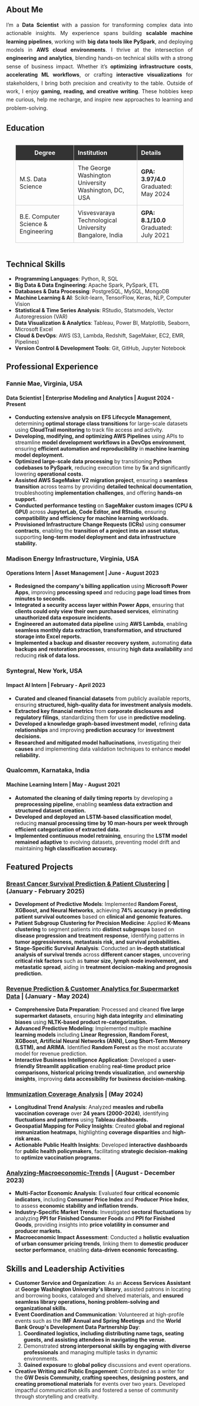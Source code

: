 ## About Me
<div style="text-align: justify; text-justify: inter-word; line-height: 1.6;">
I’m a <strong>Data Scientist</strong> with a passion for transforming complex data into actionable insights. My experience spans building <strong>scalable machine learning pipelines</strong>, working with <strong>big data tools like PySpark</strong>, and deploying models in <strong>AWS cloud environments</strong>. I thrive at the intersection of <strong>engineering and analytics</strong>, blending hands-on technical skills with a strong sense of business impact. Whether it’s <strong>optimizing infrastructure costs</strong>, <strong>accelerating ML workflows</strong>, or crafting <strong>interactive visualizations</strong> for stakeholders, I bring both precision and creativity to the table. Outside of work, I enjoy <strong>gaming, reading, and creative writing</strong>. These hobbies keep me curious, help me recharge, and inspire new approaches to learning and problem-solving.
</div>



<!-- ## What I Do
- **Design and implement scalable machine learning solutions** in Python and PySpark to handle **large-scale datasets** efficiently.
- **Build and optimize end-to-end machine learning pipelines**, ensuring smooth **data processing** from ingestion to model deployment.
- **Conduct advanced statistical analysis and forecasting** to provide **data-driven insights** that inform **business strategy** and **operational improvements.**
- **Develop interactive data visualizations** using **Tableau and Power BI** to present complex data in an **intuitive and accessible format.**
- **Enhance DevOps workflows** by **automating model development and deployment processes**, ensuring **reproducibility and efficiency** in production environments. -->


<!--## Education
### The George Washington University
**M.S. Data Science** _(GPA: 3.97/4.0)_
###### Graduated: May 2024 | Washington, DC, USA


### Visvesvaraya Technological University
**B.E. Computer Science & Engineering** _(GPA: 8.1/10.0)_
###### Graduated: July 2021 | Bangalore, India -->

## Education
<div style="display: flex; justify-content: center;">
  <table style="border-collapse: collapse; width: 90%; text-align: left; font-size: 16px;">
    <thead>
      <tr style="background-color: #333; color: #fff;">
        <th style="padding: 10px; border: 1px solid #ccc;"><center>Degree</center></th>
        <th style="padding: 10px; border: 1px solid #ccc;">Institution</th>
        <th style="padding: 10px; border: 1px solid #ccc;">Details</th>
      </tr>
    </thead>
    <tbody>
      <tr>
        <td style="padding: 10px; border: 1px solid #ccc;">M.S. Data Science</td>
        <td style="padding: 10px; border: 1px solid #ccc;">
          The George Washington University<br>
          Washington, DC, USA
        </td>
        <td style="padding: 10px; border: 1px solid #ccc;">
          <strong>GPA: 3.97/4.0</strong><br>
          Graduated: May 2024
        </td>
      </tr>
      <tr>
        <td style="padding: 10px; border: 1px solid #ccc;">B.E. Computer Science & Engineering</td>
        <td style="padding: 10px; border: 1px solid #ccc;">
          Visvesvaraya Technological University<br>
          Bangalore, India
        </td>
        <td style="padding: 10px; border: 1px solid #ccc;">
          <strong>GPA: 8.1/10.0</strong><br>
          Graduated: July 2021
        </td>
      </tr>
    </tbody>
  </table>
</div>


## Technical Skills
- **Programming Languages**: Python, R, SQL
- **Big Data & Data Engineering**: Apache Spark, PySpark, ETL
- **Databases & Data Processing**: PostgreSQL, MySQL, MongoDB
- **Machine Learning & AI**: Scikit-learn, TensorFlow, Keras, NLP, Computer Vision
- **Statistical & Time Series Analysis**: RStudio, Statsmodels, Vector Autoregression (VAR)
- **Data Visualization & Analytics**: Tableau, Power BI, Matplotlib, Seaborn, Microsoft Excel
- **Cloud & DevOps**: AWS (S3, Lambda, Redshift, SageMaker, EC2, EMR, Pipelines)
- **Version Control & Development Tools**: Git, GitHub, Jupyter Notebook


## Professional Experience
### Fannie Mae, Virginia, USA
#### Data Scientist | Enterprise Modeling and Analytics | August 2024 - Present
- **Conducting extensive analysis on EFS Lifecycle Management**, determining **optimal storage class transitions** for large-scale datasets using **CloudTrail monitoring** to track file access and activity.
- **Developing, modifying, and optimizing AWS Pipelines** using APIs to streamline **model development workflows in a DevOps environment**, ensuring **efficient automation and reproducibility** in **machine learning model deployment.**
- **Optimized large-scale data processing** by transitioning **Python codebases to PySpark**, reducing execution time by **5x** and significantly lowering **operational costs.**
- **Assisted AWS SageMaker V2 migration project**, ensuring a **seamless transition** across teams by providing **detailed technical documentation**, troubleshooting **implementation challenges**, and offering **hands-on support.**
- **Conducted performance testing** on **SageMaker custom images (CPU & GPU)** across **JupyterLab, Code Editor, and RStudio**, ensuring **compatibility and efficiency for machine learning workloads.**
- **Provisioned Infrastructure Change Requests (ICRs)** using **consumer contracts**, enabling the **transition of a project into an asset status**, supporting **long-term model deployment and data infrastructure stability.**


### Madison Energy Infrastructure, Virginia, USA
#### Operations Intern | Asset Management | June - August 2023
- **Redesigned the company's billing application** using **Microsoft Power Apps**, improving **processing speed** and reducing **page load times from minutes to seconds.**
- **Integrated a security access layer within Power Apps**, ensuring that **clients could only view their own purchased services**, eliminating **unauthorized data exposure incidents.**
- **Engineered an automated data pipeline** using **AWS Lambda**, enabling **seamless monthly data extraction, transformation, and structured storage into Excel reports.**
- **Implemented a backup and disaster recovery system**, automating **data backups and restoration processes**, ensuring **high data availability** and reducing **risk of data loss.**


### Syntegral, New York, USA
#### Impact AI Intern | February - April 2023
- **Curated and cleaned financial datasets** from publicly available reports, ensuring **structured, high-quality data for investment analysis models.**
- **Extracted key financial metrics** from **corporate disclosures and regulatory filings**, standardizing them for use in **predictive modeling.**
- **Developed a knowledge graph-based investment model**, refining **data relationships** and improving **prediction accuracy** for **investment decisions.**
- **Researched and mitigated model hallucinations**, investigating their **causes** and implementing data validation techniques to enhance **model reliability.**


### Qualcomm, Karnataka, India
#### Machine Learning Intern | May - August 2021
- **Automated the cleaning of daily timing reports** by developing a **preprocessing pipeline**, enabling **seamless data extraction and structured dataset creation.**
- **Developed and deployed an LSTM-based classification model**, reducing **manual processing time by 10 man-hours per week through efficient categorization of extracted data.**
- **Implemented continuous model retraining**, ensuring the **LSTM model remained adaptive** to evolving datasets, preventing model drift and maintaining **high classification accuracy.**


## Featured Projects
<!--### <a href="https://github.com/sowmyamaddali/Medical-Text-Classification" target="_blank" rel="noopener noreferrer">Medical Text Classification</a> | (February 2025 - Present)
- **Developing an NLP pipeline for medical text classification**: Building a pipeline that processes and cleans research abstracts, applies TF-IDF vectorization, and clusters similar abstracts using K-Means, DBSCAN, and Hierarchical Clustering techniques.
- **Exploring dimensionality reduction & feature engineering**: Implementing PCA and t-SNE for high-dimensional visualization and experimenting with TF-IDF and Word2Vec embeddings to improve feature representation for clustering.
- **Evaluating clustering performance for meaningful insights**: Analyzing clustering quality using the Silhouette Score and adjusting hyperparameters to refine topic-based grouping of medical research abstracts.-->


### <a href="https://github.com/sowmyamaddali/Breast-Cancer-METABRIC" target="_blank" rel="noopener noreferrer">Breast Cancer Survival Prediction & Patient Clustering</a> | (January - February 2025)
- **Development of Predictive Models**: Implemented **Random Forest, XGBoost, and Neural Networks**, achieving **74% accuracy in predicting patient survival outcomes** based on **clinical and genomic features.**
- **Patient Subgroup Clustering for Precision Medicine**: Applied **K-Means clustering** to segment patients into **distinct subgroups** based on **disease progression and treatment response**, identifying patterns in **tumor aggressiveness, metastasis risk, and survival probabilities.**
- **Stage-Specific Survival Analysis**: Conducted an **in-depth statistical analysis of survival trends** across **different cancer stages**, uncovering **critical risk factors** such as **tumor size, lymph node involvement, and metastatic spread**, aiding in **treatment decision-making and prognosis prediction.**

### <a href="https://github.com/sowmyamaddali/Revenue-Prediction-Customer-Analytics-for-Supermarket-Data" target="_blank" rel="noopener noreferrer">Revenue Prediction & Customer Analytics for Supermarket Data</a> | (January - May 2024)
- **Comprehensive Data Preparation**: Processed and cleaned **five large supermarket datasets**, ensuring **high data integrity** and **eliminating biases** using **NLTK-based product re-categorization.**
- **Advanced Predictive Modeling**: Implemented multiple **machine learning models** including **Linear Regression, Random Forest, XGBoost, Artificial Neural Networks (ANN), Long Short-Term Memory (LSTM), and ARIMA**. Identified **Random Forest** as the most accurate model for revenue prediction.
- **Interactive Business Intelligence Application**: Developed a **user-friendly Streamlit application** enabling **real-time product price comparisons, historical pricing trends visualization**, and **ownership insights**, improving **data accessibility for business decision-making.**


### <a href="https://public.tableau.com/views/Immunization-Activities/Dashboard1?:language=en-US&publish=yes&:sid=&:redirect=auth&:display_count=n&:origin=viz_share_link" target="_blank" rel="noopener noreferrer">Immunization Coverage Analysis</a> | (May 2024)
- **Longitudinal Trend Analysis**: Analyzed **measles and rubella vaccination coverage** over **24 years (2000-2024)**, identifying **fluctuations and patterns** using **Tableau dashboards.**
- **Geospatial Mapping for Policy Insights**: Created **global and regional immunization heatmaps**, highlighting **coverage disparities** and **high-risk areas.**
- **Actionable Public Health Insights**: Developed **interactive dashboards** for **public health policymakers**, facilitating **strategic decision-making** to **optimize vaccination programs.**


### <a href="https://github.com/sowmyamaddali/Analyzing-Macroeconomic-Trends" target="_blank" rel="noopener noreferrer">Analyzing-Macroeconomic-Trends</a> | (August - December 2023)
- **Multi-Factor Economic Analysis**: Evaluated **four critical economic indicators**, including **Consumer Price Index** and **Producer Price Index**, to assess **economic stability and inflation trends.**
- **Industry-Specific Market Trends**: Investigated **sectoral fluctuations** by analyzing **PPI for Finished Consumer Foods** and **PPI for Finished Goods**, providing insights into **price volatility in consumer and producer markets.**
- **Macroeconomic Impact Assessment**: Conducted a **holistic evaluation of urban consumer pricing trends**, linking them to **domestic producer sector performance**, enabling **data-driven economic forecasting.**


<!--## 🤝 Volunteer Experience

#### Access Services Assistant | George Washington University
_Washington, D.C | August 2023 - May 2024_

#### Development Data Partnership Day Volunteer | The World Bank Group
_Washington, D.C | October 2023_

#### Economic Development Volunteer | International Monetary Fund
_Washington, D.C | October 2023_
Annual Meeting

#### Economic Development Volunteer | International Monetary Fund
_Washington, D.C | April 2023_
Spring Meeting -->


## Skills and Leadership Activities
- **Customer Service and Organization**: As an **Access Services Assistant** at **George Washington University's library**, assisted patrons in locating and borrowing books, cataloged and shelved materials, and **ensured seamless library operations, honing problem-solving and organizational skills.**
- **Event Coordination and Communication**: Volunteered at high-profile events such as the **IMF Annual and Spring Meetings** and the **World Bank Group's Development Data Partnership Day**:
  1. **Coordinated logistics, including distributing name tags, seating guests, and assisting attendees in navigating the venue.**
  2. Demonstrated **strong interpersonal skills by engaging with diverse professionals** and managing multiple tasks in dynamic environments.
  3. **Gained exposure** to **global policy** discussions and event operations.
- **Creative Writing and Public Engagement**: Contributed as a writer for the **GW Desis Community, crafting speeches, designing posters, and creating promotional materials** for events over two years. Developed impactful communication skills and fostered a sense of community through storytelling and creativity.
